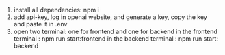1. install all dependencies: npm i
2. add api-key, log in openai website, and generate a key, copy the key and paste it in .env
3. open two terminal: one for frontend and one for backend
in the frontend terminal : npm run start:frontend
in the backend terminal : npm run start: backend
